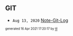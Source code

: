 ## GIT


* <code>Aug 13, 2020</code> [Note-Git-Log](2020-08-13T14-39-44-note-git-log.md)

<sup><sub>generated 16 Apr 2021 17:20:17 by <a href='https://github.com/senorprogrammer/til'>til</a></sub></sup>
